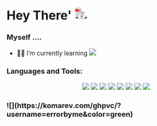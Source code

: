 <h1 align="left">Hey There' <img src="hey.gif" width="30" /></h1>
<h3 align="left">Myself ....</h3>

- :technologist: I’m currently learning <img src="https://cdn.jsdelivr.net/gh/devicons/devicon/icons/java/java-plain.svg" width="30" />

<h3 align="left">Languages and Tools:</h3>
<p align="center">
            <img src="https://cdn.jsdelivr.net/gh/devicons/devicon/icons/html5/html5-plain-wordmark.svg" width="40"/>
            <img src="https://cdn.jsdelivr.net/gh/devicons/devicon/icons/css3/css3-plain-wordmark.svg" width="40" />
            <img src="https://cdn.jsdelivr.net/gh/devicons/devicon/icons/javascript/javascript-plain.svg" width="32" />
            <img src="https://cdn.jsdelivr.net/gh/devicons/devicon/icons/bootstrap/bootstrap-plain-wordmark.svg" width="40" />
            <img src="https://cdn.jsdelivr.net/gh/devicons/devicon/icons/c/c-plain.svg" width="40" />
            <img src="https://cdn.jsdelivr.net/gh/devicons/devicon/icons/cplusplus/cplusplus-plain.svg" width="40" />
            <img src="https://cdn.jsdelivr.net/gh/devicons/devicon/icons/php/php-plain.svg" width="40" />
            <img src="https://cdn.jsdelivr.net/gh/devicons/devicon/icons/mysql/mysql-original-wordmark.svg" width="50" />          
</p>
<h3 align="left">![](https://komarev.com/ghpvc/?username=errorbyme&color=green)</h3>
